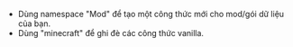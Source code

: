 * Dùng namespace "Mod" để tạo một công thức mới cho mod/gói dữ liệu của bạn.
* Dùng "minecraft" để ghi đè các công thức vanilla.